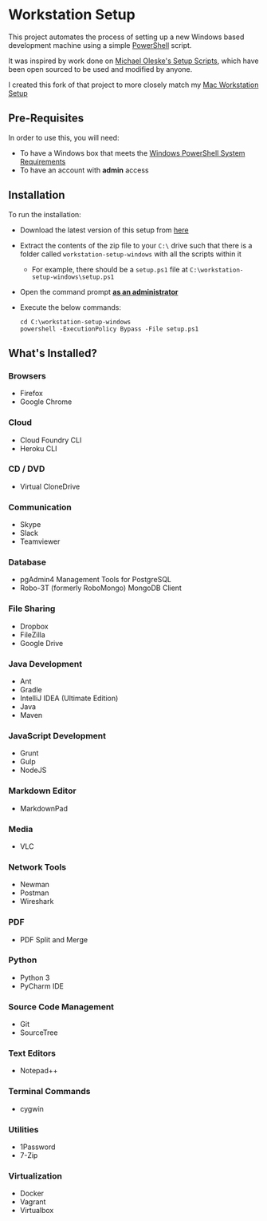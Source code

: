 # Workstation Setup

This project automates the process of setting up a new Windows based development machine using a simple [PowerShell](https://docs.microsoft.com/en-us/powershell/scripting/getting-started/getting-started-with-windows-powershell?view=powershell-6) script.

It was inspired by work done on [Michael Oleske's Setup Scripts](https://github.com/moleske/setup-scripts), which have been open sourced to be used and modified by anyone.

I created this fork of that project to more closely match my [Mac Workstation Setup](https://github.com/rmkiriako/workstation-setup-mac)


## Pre-Requisites

In order to use this, you will need:
 
* To have a Windows box that meets the [Windows PowerShell System Requirements](https://docs.microsoft.com/en-us/powershell/scripting/setup/windows-powershell-system-requirements?view=powershell-6)
* To have an account with **admin** access


## Installation

To run the installation:

* Download the latest version of this setup from [here](https://github.com/rmkiriako/workstation-setup-windows/archive/master.zip)

* Extract the contents of the zip file to your `C:\` drive such that there is a folder called `workstation-setup-windows` with all the scripts within it

    * For example, there should be a `setup.ps1` file at `C:\workstation-setup-windows\setup.ps1`

* Open the command prompt **[as an administrator](http://www.howtogeek.com/194041/how-to-open-the-command-prompt-as-administrator-in-windows-8.1)**

* Execute the below commands:

  ```
  cd C:\workstation-setup-windows
  powershell -ExecutionPolicy Bypass -File setup.ps1
  ```

## What's Installed?

### Browsers

* Firefox
* Google Chrome

### Cloud

* Cloud Foundry CLI
* Heroku CLI

### CD / DVD

* Virtual CloneDrive

### Communication

* Skype
* Slack
* Teamviewer

### Database

* pgAdmin4 Management Tools for PostgreSQL
* Robo-3T (formerly RoboMongo) MongoDB Client

### File Sharing

* Dropbox
* FileZilla
* Google Drive

### Java Development

* Ant
* Gradle
* IntelliJ IDEA (Ultimate  Edition)
* Java
* Maven

### JavaScript Development

* Grunt
* Gulp
* NodeJS

### Markdown Editor

* MarkdownPad

### Media

* VLC

### Network Tools

* Newman
* Postman
* Wireshark

### PDF

* PDF Split and Merge

### Python

* Python 3
* PyCharm IDE

### Source Code Management

* Git
* SourceTree

### Text Editors

* Notepad++

### Terminal Commands 

* cygwin

### Utilities

* 1Password
* 7-Zip

### Virtualization

* Docker
* Vagrant
* Virtualbox

